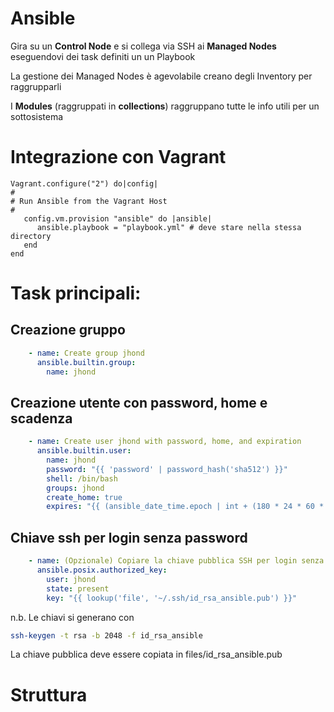 # Ansible

Gira su un **Control Node** e si collega via SSH ai **Managed Nodes** eseguendovi dei task definiti un un Playbook

La gestione dei Managed Nodes è agevolabile creano degli Inventory per raggrupparli

I **Modules** (raggruppati in **collections**) raggruppano tutte le info utili per un sottosistema

# Integrazione con Vagrant

```Vagrantfile
Vagrant.configure("2") do|config|
#
# Run Ansible from the Vagrant Host
#
   config.vm.provision "ansible" do |ansible|
      ansible.playbook = "playbook.yml" # deve stare nella stessa directory
   end
end
```

# Task principali:
## Creazione gruppo
```yml
    - name: Create group jhond
      ansible.builtin.group:
        name: jhond
```

## Creazione utente con password, home e scadenza
```yml
    - name: Create user jhond with password, home, and expiration
      ansible.builtin.user:
        name: jhond
        password: "{{ 'password' | password_hash('sha512') }}"
        shell: /bin/bash
        groups: jhond
        create_home: true
        expires: "{{ (ansible_date_time.epoch | int + (180 * 24 * 60 * 60)) }}"  # 180 giorni
```

## Chiave ssh per login senza password
```yml
    - name: (Opzionale) Copiare la chiave pubblica SSH per login senza password
      ansible.posix.authorized_key:
        user: jhond
        state: present
        key: "{{ lookup('file', '~/.ssh/id_rsa_ansible.pub') }}"

```

n.b.
Le chiavi si generano con
```bash
ssh-keygen -t rsa -b 2048 -f id_rsa_ansible
```

La chiave pubblica deve essere copiata in files/id_rsa_ansible.pub

# Struttura

